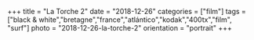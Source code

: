 +++
title = "La Torche 2"
date = "2018-12-26"
categories = ["film"]
tags = ["black & white","bretagne","france","atlántico","kodak","400tx","film", "surf"]
photo = "2018-12-26-la-torche-2"
orientation = "portrait"
+++
